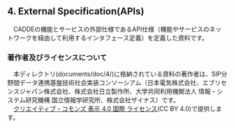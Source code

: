 ## 4. External Specification(APIs) <br>
　CADDEの機能とサービスの外部仕様であるAPI仕様（機能やサービスのネットワークを経由して利用するインタフェース定義）を定義した資料です。<br>

###  著作者及びライセンスについて <br>
　本ディレクトリ(documents/doc/4/)に格納されている資料の著作者は、SIP分野間データ連携基盤技術社会実装コンソーシアム（日本電気株式会社、エブリセンスジャパン株式会社、株式会社日立製作所、大学共同利用機関法人 情報・システム研究機構 国立情報学研究所、株式会社ザイナス）です。<br>
　<a rel="license" href="http://creativecommons.org/licenses/by/4.0/">クリエイティブ・コモンズ 表示 4.0 国際 ライセンス</a>(CC BY 4.0)で提供します。<br>
